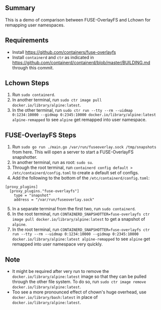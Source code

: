 ## Summary
This is a demo of comparison between FUSE-OverlayFS and Lchown for remapping user namespaces.

## Requirements
* Install https://github.com/containers/fuse-overlayfs
* Install `containerd` and `ctr` as indicated in https://github.com/containerd/containerd/blob/master/BUILDING.md through this commit.

## Lchown Steps
1. Run `sudo containerd`.
2. In another terminal, run `sudo ctr image pull docker.io/library/alpine:latest`.
3. In the other terminal, run `sudo ctr run --tty --rm --uidmap 0:1234:10000 --gidmap 0:2345:10000 docker.io/library/alpine:latest alpine-remapped` to see `alpine` get remapped into user namespace.

## FUSE-OverlayFS Steps
1. Run `sudo go run ./main.go /var/run/fuseoverlay.sock /tmp/snapshots` from here. This will open a server to start a FUSE-OverlayFS snapshotter.
2. In another terminal, run as root: `sudo su`.
3. Through the root terminal, run `containerd config default > /etc/containerd/config.toml` to create a default set of configs.
4. Add the following to the bottom of the `/etc/containerd/config.toml`:
```
[proxy_plugins]
  [proxy_plugins."fuse-overlayfs"]
    type = "snapshot"
    address = "/var/run/fuseoverlay.sock"
```
5. In a separate terminal from the first two, run `sudo containerd`.
6. In the root terminal, run `CONTAINERD_SNAPSHOTTER=fuse-overlayfs ctr image pull docker.io/library/alpine:latest` to get a snapshot of `alpine`.
7. In the root terminal, run `CONTAINERD_SNAPSHOTTER=fuse-overlayfs ctr run --tty --rm --uidmap 0:1234:10000 --gidmap 0:2345:10000 docker.io/library/alpine:latest alpine-remapped` to see `alpine` get remapped into user namespace very quickly.

## Note
* It might be required after very run to remove the `docker.io/library/alpine:latest` image so that they can be pulled through the other file system. To do so, run `sudo ctr image remove docker.io/library/alpine:latest`.
* Too see a more pronounced effect of chown's huge overhead, use `docker.io/library/bash:latest` in place of `docker.io/library/alpine:latest`.
